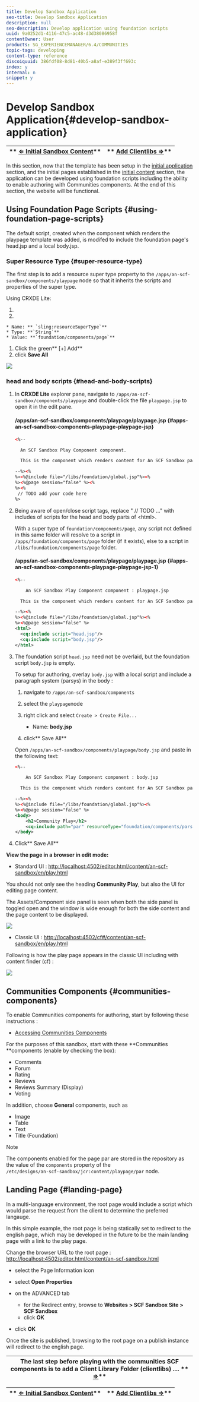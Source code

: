 ```yaml
---
title: Develop Sandbox Application
seo-title: Develop Sandbox Application
description: null
seo-description: Develop application using foundation scripts
uuid: 9a0252d1-4116-47c5-ac48-d3d38086958f
contentOwner: User
products: SG_EXPERIENCEMANAGER/6.4/COMMUNITIES
topic-tags: developing
content-type: reference
discoiquuid: 386fdf08-8d81-40b5-a8af-e389f3ff693c
index: y
internal: n
snippet: y
---
```


# Develop Sandbox Application{#develop-sandbox-application}

| ** [⇐ Initial Sandbox Content](../../communities/using/initial-content.md)** |** [Add Clientlibs ⇒](../../communities/using/add-clientlibs.md)** |
|---|---|

In this section, now that the template has been setup in the [initial application](../../communities/using/initial-app.md) section, and the initial pages established in the [initial content](../../communities/using/initial-content.md) section, the application can be developed using foundation scripts including the ability to enable authoring with Communities components. At the end of this section, the website will be functional.

## Using Foundation Page Scripts {#using-foundation-page-scripts}

The default script, created when the component which renders the playpage template was added, is modifed to include the foundation page's head.jsp and a local body.jsp.

### Super Resource Type {#super-resource-type}

The first step is to add a resource super type property to the `/apps/an-scf-sandbox/components/playpage` node so that it inherits the scripts and properties of the super type.

Using CRXDE Lite:

1. 
1.

    * Name: ** `sling:resourceSuperType`**
    * Type: **`String`**
    * Value: **`foundation/components/page`**

1. Click the green** [+] Add**
1. click **Save All**

![](assets/chlimage_1-237.png) 

### head and body scripts {#head-and-body-scripts}

1. In **CRXDE Lite** explorer pane, navigate to `/apps/an-scf-sandbox/components/playpage` and double-click the file `playpage.jsp` to open it in the edit pane.

   #### /apps/an-scf-sandbox/components/playpage/playpage.jsp {#apps-an-scf-sandbox-components-playpage-playpage-jsp}

   ```xml
   <%--
   
     An SCF Sandbox Play Component component.
   
     This is the component which renders content for An SCF Sandbox page.
   
   --%><%
   %><%@include file="/libs/foundation/global.jsp"%><%
   %><%@page session="false" %><%
   %><%
    // TODO add your code here
   %>
   ```

1. Being aware of open/close script tags, replace " // TODO ..." with includes of scripts for the head and body parts of &lt;html&gt;.

   With a super type of `foundation/components/page`, any script not defined in this same folder will resolve to a script in `/apps/foundation/components/page` folder (if it exists), else to a script in `/libs/foundation/components/page` folder.

   #### /apps/an-scf-sandbox/components/playpage/playpage.jsp {#apps-an-scf-sandbox-components-playpage-playpage-jsp-1}

   ```xml
   <%--
   
       An SCF Sandbox Play Component component : playpage.jsp
   
     This is the component which renders content for An SCF Sandbox page.
   
   --%><%
   %><%@include file="/libs/foundation/global.jsp"%><%
   %><%@page session="false" %>
   <html>
     <cq:include script="head.jsp"/>
     <cq:include script="body.jsp"/>
   </html>
   ```

1. The foundation script `head.jsp` need not be overlaid, but the foundation script `body.jsp` is empty.

   To setup for authoring, overlay `body.jsp` with a local script and include a paragraph system (parsys) in the body :

    1. navigate to `/apps/an-scf-sandbox/components`
    1. select the `playpage`node
    1. right click and select `Create > Create File...`

        * Name: **body.jsp**

    1. click** Save All**

   Open `/apps/an-scf-sandbox/components/playpage/body.jsp` and paste in the following text:  

   ```xml
   <%--
   
       An SCF Sandbox Play Component component : body.jsp
   
     This is the component which renders content for An SCF Sandbox page.
   
   --%><%
   %><%@include file="/libs/foundation/global.jsp"%><%
   %><%@page session="false" %>
   <body>
       <h2>Community Play</h2>
       <cq:include path="par" resourceType="foundation/components/parsys" />
   </body>
   ```

1. Click** Save All**

**View the page in a browser in edit mode:**

* Standard UI : [http://localhost:4502/editor.html/content/an-scf-sandbox/en/play.html]( http://localhost:4502/editor.html/content/an-scf-sandbox/en/play)

You should not only see the heading **Community Play**, but also the UI for editing page content.

The Assets/Component side panel is seen when both the side panel is toggled open and the window is wide enough for both the side content and the page content to be displayed.

![](assets/chlimage_1-238.png)

* Classic UI : [http://localhost:4502/cf#/content/an-scf-sandbox/en/play.html](http://localhost:4502/cf#/content/an-scf-sandbox/en/play.html)

Following is how the play page appears in the classic UI including with content finder (cf) :

![](assets/chlimage_1-239.png) 

## Communities Components {#communities-components}

To enable Communities components for authoring, start by following these instructions :

* [Accessing Communities Components](../../communities/using/basics.md#accessingcommunitiescomponents)

For the purposes of this sandbox, start with these **Communities **components (enable by checking the box):

* Comments 
* Forum
* Rating
* Reviews
* Reviews Summary (Display)
* Voting

In addition, choose **General** components, such as

* Image
* Table
* Text
* Title (Foundation)

>[!NOTE]
>
>The components enabled for the page par are stored in the repository as the value of the `components` property of the  
>`/etc/designs/an-scf-sandbox/jcr:content/playpage/par` node.

## Landing Page {#landing-page}

In a multi-language environment, the root page would include a script which would parse the request from the client to determine the preferred langauge.

In this simple example, the root page is being statically set to redirect to the english page, which may be developed in the future to be the main landing page with a link to the play page.

Change the browser URL to the root page : [http://localhost:4502/editor.html/content/an-scf-sandbox.html](http://locahost:4502/editor.html/content/an-scf-sandbox.html)

* select the Page Information icon
* select **Open Properties**
* on the ADVANCED tab

    * for the Redirect entry, browse to **Websites &gt; SCF Sandbox Site &gt; SCF Sandbox**
    * click **OK**

* click **OK**

Once the site is published, browsing to the root page on a publish instance will redirect to the english page.  

| The last step before playing with the communities SCF components is to add a Client Library Folder (clientlibs) .... ** [⇒](../../communities/using/add-clientlibs.md)** |
|---|

| ** [⇐ Initial Sandbox Content](../../communities/using/initial-content.md)** |** [Add Clientlibs ⇒](../../communities/using/add-clientlibs.md)** |
|---|---|

